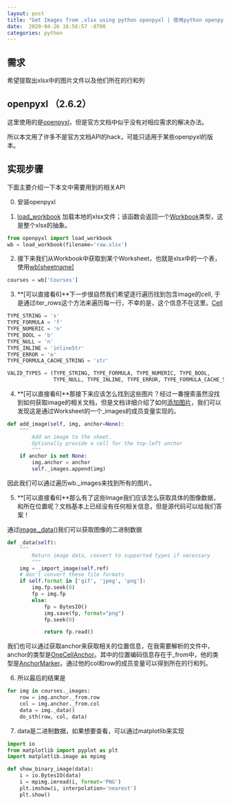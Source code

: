 ```yaml
---
layout: post  
title: "Get Images from .xlsx using python openpyxl | 使用python openpyxl提取所有的图片"  
date:  2020-04-26 16:56:57 -0700
categories: python  
---
```


## 需求

希望提取出xlsx中的图片文件以及他们所在的行和列

## openpyxl （2.6.2）

这里使用的是[openpyxl](https://openpyxl.readthedocs.io/en/stable/)，但是官方文档中似乎没有对相应需求的解决办法。

所以本文用了许多不是官方文档API的hack，可能只适用于某些openpyxl的版本。

## 实现步骤

下面主要介绍一下本文中需要用到的相关API

0. 安装openpyxl

1. [load_workbook](https://openpyxl.readthedocs.io/en/stable/api/openpyxl.reader.excel.html?highlight=read_workbook#openpyxl.reader.excel.load_workbook) 加载本地的xlsx文件；该函数会返回一个[Workbook](https://openpyxl.readthedocs.io/en/stable/api/openpyxl.workbook.workbook.html#openpyxl.workbook.workbook.Workbook)类型，这是整个xlsx的抽象。

```python
from openpyxl import load_workbook
wb = load_workbook(filename='raw.xlsx')
```

2. 接下来我们从Workbook中获取到某个Worksheet，也就是xlsx中的一个表，使用[wb[sheetname]](https://openpyxl.readthedocs.io/en/stable/api/openpyxl.workbook.workbook.html#openpyxl.workbook.workbook.Workbook.get_sheet_by_name)

``` python
courses = wb['Courses']
```

3. **[可以直接看6]**下一步很自然我们希望逐行遍历找到包含image的cell, 于是通过iter_rows这个方法来遍历每一行，不幸的是，这个信息不在这里。[Cell](https://openpyxl.readthedocs.io/en/stable/_modules/openpyxl/cell/cell.html#Cell)

``` python
TYPE_STRING = 's'
TYPE_FORMULA = 'f'
TYPE_NUMERIC = 'n'
TYPE_BOOL = 'b'
TYPE_NULL = 'n'
TYPE_INLINE = 'inlineStr'
TYPE_ERROR = 'e'
TYPE_FORMULA_CACHE_STRING = 'str'

VALID_TYPES = (TYPE_STRING, TYPE_FORMULA, TYPE_NUMERIC, TYPE_BOOL,
               TYPE_NULL, TYPE_INLINE, TYPE_ERROR, TYPE_FORMULA_CACHE_STRING)
```

4. **[可以直接看6]**那接下来应该怎么找到这些图片？经过一番搜索虽然没找到如何获取image的相关文档，但是文档详细介绍了如何[添加图片](https://bitbucket.org/openpyxl/openpyxl/src/8953233f5af287d9cdf3dae34e437e76bea5bd59/openpyxl/worksheet/worksheet.py?at=default#lines-549)，我们可以发现这是通过Worksheet的一个_images的成员变量实现的。

``` python
def add_image(self, img, anchor=None):
    """
        Add an image to the sheet.
        Optionally provide a cell for the top-left anchor
        """
    if anchor is not None:
        img.anchor = anchor
        self._images.append(img)
```

因此我们可以通过遍历wb._images来找到所有的图片。

5. **[可以直接看6]**那么有了这些Image我们应该怎么获取具体的图像数据，和所在位置呢？文档基本上已经没有任何相关信息，但是源代码可以给我们答案！

通过[image._data()](https://openpyxl.readthedocs.io/en/stable/_modules/openpyxl/drawing/image.html#Image)我们可以获取图像的二进制数据

``` python
def _data(self):
    """
        Return image data, convert to supported types if necessary
        """
    img = _import_image(self.ref)
    # don't convert these file formats
    if self.format in ['gif', 'jpeg', 'png']:
        img.fp.seek(0)
        fp = img.fp
        else:
            fp = BytesIO()
            img.save(fp, format="png")
            fp.seek(0)

            return fp.read()
```

我们也可以通过获取anchor来获取相关的位置信息，在我需要解析的文件中，anchor的类型是[OneCellAnchor](https://openpyxl.readthedocs.io/en/stable/api/openpyxl.drawing.spreadsheet_drawing.html?highlight=oneCellAnchor#openpyxl.drawing.spreadsheet_drawing.OneCellAnchor)。其中的位置编码信息存在于_from中，他的类型是[AnchorMarker](https://openpyxl.readthedocs.io/en/stable/api/openpyxl.drawing.spreadsheet_drawing.html?highlight=AnchorMarker#openpyxl.drawing.spreadsheet_drawing.AnchorMarker)。通过他的col和row的成员变量可以得到所在的行和列。

6. 所以最后的结果是

``` python
for img in courses._images:  
    row = img.anchor._from.row
    col = img.anchor._from.col
    data = img._data()
    do_sth(row, col, data)
```

7. data是二进制数据，如果想要查看，可以通过matplotlib来实现

``` python
import io
from matplotlib import pyplot as plt
import matplotlib.image as mpimg

def show_binary_image(data):
    i = io.BytesIO(data)
    i = mpimg.imread(i, format='PNG')
    plt.imshow(i, interpolation='nearest')
    plt.show()
```
